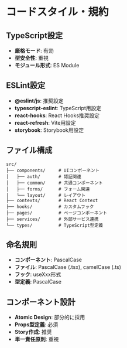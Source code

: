 # コードスタイル・規約

## TypeScript設定
- **厳格モード**: 有効
- **型安全性**: 重視
- **モジュール形式**: ES Module

## ESLint設定
- **@eslint/js**: 推奨設定
- **typescript-eslint**: TypeScript用設定
- **react-hooks**: React Hooks推奨設定
- **react-refresh**: Vite用設定
- **storybook**: Storybook用設定

## ファイル構成
```
src/
├── components/     # UIコンポーネント
│   ├── auth/       # 認証関連
│   ├── common/     # 共通コンポーネント
│   ├── forms/      # フォーム関連
│   └── layout/     # レイアウト
├── contexts/       # React Context
├── hooks/          # カスタムフック
├── pages/          # ページコンポーネント
├── services/       # 外部サービス連携
└── types/          # TypeScript型定義
```

## 命名規則
- **コンポーネント**: PascalCase
- **ファイル**: PascalCase (.tsx), camelCase (.ts)
- **フック**: useXxx形式
- **型定義**: PascalCase

## コンポーネント設計
- **Atomic Design**: 部分的に採用
- **Props型定義**: 必須
- **Story作成**: 推奨
- **単一責任原則**: 重視